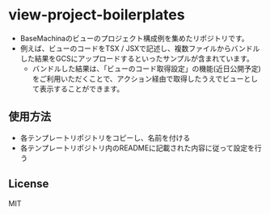 # view-project-boilerplates

* BaseMachinaのビューのプロジェクト構成例を集めたリポジトリです。
* 例えば、ビューのコードをTSX / JSXで記述し、複数ファイルからバンドルした結果をGCSにアップロードするといったサンプルが含まれています。
  - バンドルした結果は、「ビューのコード取得設定」の機能(近日公開予定)をご利用いただくことで、アクション経由で取得したうえでビューとして表示することができます。

## 使用方法

* 各テンプレートリポジトリをコピーし、名前を付ける
* 各テンプレートリポジトリ内のREADMEに記載された内容に従って設定を行う

## License

MIT
